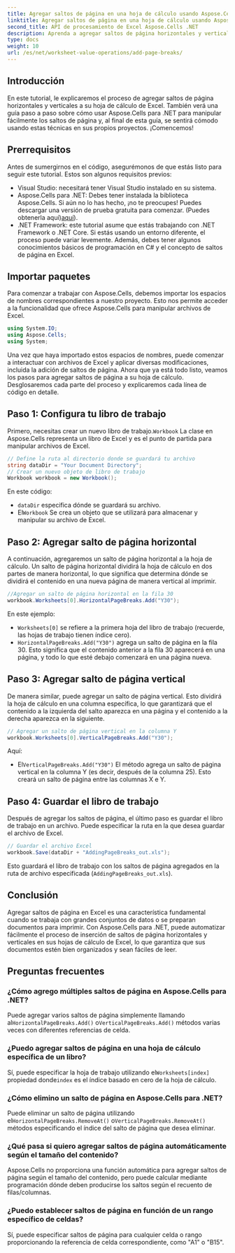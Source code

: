 ```yaml
---
title: Agregar saltos de página en una hoja de cálculo usando Aspose.Cells
linktitle: Agregar saltos de página en una hoja de cálculo usando Aspose.Cells
second_title: API de procesamiento de Excel Aspose.Cells .NET
description: Aprenda a agregar saltos de página horizontales y verticales en Excel con Aspose.Cells para .NET con esta guía paso a paso. Haga que sus archivos de Excel sean aptos para imprimir.
type: docs
weight: 10
url: /es/net/worksheet-value-operations/add-page-breaks/
---
```

## Introducción
En este tutorial, le explicaremos el proceso de agregar saltos de página horizontales y verticales a su hoja de cálculo de Excel. También verá una guía paso a paso sobre cómo usar Aspose.Cells para .NET para manipular fácilmente los saltos de página y, al final de esta guía, se sentirá cómodo usando estas técnicas en sus propios proyectos. ¡Comencemos!
## Prerrequisitos
Antes de sumergirnos en el código, asegurémonos de que estás listo para seguir este tutorial. Estos son algunos requisitos previos:
- Visual Studio: necesitará tener Visual Studio instalado en su sistema.
-  Aspose.Cells para .NET: Debes tener instalada la biblioteca Aspose.Cells. Si aún no lo has hecho, ¡no te preocupes! Puedes descargar una versión de prueba gratuita para comenzar. (Puedes obtenerla aquí)[aquí](https://releases.aspose.com/cells/net/)).
- .NET Framework: este tutorial asume que estás trabajando con .NET Framework o .NET Core. Si estás usando un entorno diferente, el proceso puede variar levemente.
Además, debes tener algunos conocimientos básicos de programación en C# y el concepto de saltos de página en Excel.
## Importar paquetes
Para comenzar a trabajar con Aspose.Cells, debemos importar los espacios de nombres correspondientes a nuestro proyecto. Esto nos permite acceder a la funcionalidad que ofrece Aspose.Cells para manipular archivos de Excel.
```csharp
using System.IO;
using Aspose.Cells;
using System;
```
Una vez que haya importado estos espacios de nombres, puede comenzar a interactuar con archivos de Excel y aplicar diversas modificaciones, incluida la adición de saltos de página.
Ahora que ya está todo listo, veamos los pasos para agregar saltos de página a su hoja de cálculo. Desglosaremos cada parte del proceso y explicaremos cada línea de código en detalle.
## Paso 1: Configura tu libro de trabajo
 Primero, necesitas crear un nuevo libro de trabajo.`Workbook` La clase en Aspose.Cells representa un libro de Excel y es el punto de partida para manipular archivos de Excel.
```csharp
// Define la ruta al directorio donde se guardará tu archivo
string dataDir = "Your Document Directory";
// Crear un nuevo objeto de libro de trabajo
Workbook workbook = new Workbook();
```
En este código:
- `dataDir` especifica dónde se guardará su archivo.
-  El`Workbook` Se crea un objeto que se utilizará para almacenar y manipular su archivo de Excel.
## Paso 2: Agregar salto de página horizontal
A continuación, agregaremos un salto de página horizontal a la hoja de cálculo. Un salto de página horizontal dividirá la hoja de cálculo en dos partes de manera horizontal, lo que significa que determina dónde se dividirá el contenido en una nueva página de manera vertical al imprimir.
```csharp
//Agregar un salto de página horizontal en la fila 30
workbook.Worksheets[0].HorizontalPageBreaks.Add("Y30");
```
En este ejemplo:
- `Worksheets[0]` se refiere a la primera hoja del libro de trabajo (recuerde, las hojas de trabajo tienen índice cero).
- `HorizontalPageBreaks.Add("Y30")` agrega un salto de página en la fila 30. Esto significa que el contenido anterior a la fila 30 aparecerá en una página, y todo lo que esté debajo comenzará en una página nueva.
## Paso 3: Agregar salto de página vertical
De manera similar, puede agregar un salto de página vertical. Esto dividirá la hoja de cálculo en una columna específica, lo que garantizará que el contenido a la izquierda del salto aparezca en una página y el contenido a la derecha aparezca en la siguiente.
```csharp
// Agregar un salto de página vertical en la columna Y
workbook.Worksheets[0].VerticalPageBreaks.Add("Y30");
```
Aquí:
-  El`VerticalPageBreaks.Add("Y30")` El método agrega un salto de página vertical en la columna Y (es decir, después de la columna 25). Esto creará un salto de página entre las columnas X e Y.
## Paso 4: Guardar el libro de trabajo
Después de agregar los saltos de página, el último paso es guardar el libro de trabajo en un archivo. Puede especificar la ruta en la que desea guardar el archivo de Excel.
```csharp
// Guardar el archivo Excel
workbook.Save(dataDir + "AddingPageBreaks_out.xls");
```
Esto guardará el libro de trabajo con los saltos de página agregados en la ruta de archivo especificada (`AddingPageBreaks_out.xls`).
## Conclusión
Agregar saltos de página en Excel es una característica fundamental cuando se trabaja con grandes conjuntos de datos o se preparan documentos para imprimir. Con Aspose.Cells para .NET, puede automatizar fácilmente el proceso de inserción de saltos de página horizontales y verticales en sus hojas de cálculo de Excel, lo que garantiza que sus documentos estén bien organizados y sean fáciles de leer.
## Preguntas frecuentes
### ¿Cómo agrego múltiples saltos de página en Aspose.Cells para .NET?
 Puede agregar varios saltos de página simplemente llamando al`HorizontalPageBreaks.Add()` o`VerticalPageBreaks.Add()` métodos varias veces con diferentes referencias de celda.
### ¿Puedo agregar saltos de página en una hoja de cálculo específica de un libro?
 Sí, puede especificar la hoja de trabajo utilizando el`Worksheets[index]` propiedad donde`index` es el índice basado en cero de la hoja de cálculo.
### ¿Cómo elimino un salto de página en Aspose.Cells para .NET?
 Puede eliminar un salto de página utilizando el`HorizontalPageBreaks.RemoveAt()` o`VerticalPageBreaks.RemoveAt()` métodos especificando el índice del salto de página que desea eliminar.
### ¿Qué pasa si quiero agregar saltos de página automáticamente según el tamaño del contenido?
Aspose.Cells no proporciona una función automática para agregar saltos de página según el tamaño del contenido, pero puede calcular mediante programación dónde deben producirse los saltos según el recuento de filas/columnas.
### ¿Puedo establecer saltos de página en función de un rango específico de celdas?
Sí, puede especificar saltos de página para cualquier celda o rango proporcionando la referencia de celda correspondiente, como "A1" o "B15".
